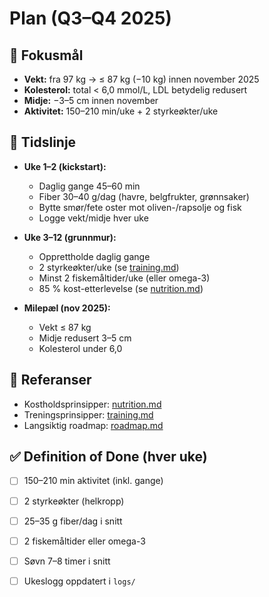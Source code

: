# Plan (Q3–Q4 2025)

## 🎯 Fokusmål
- **Vekt:** fra 97 kg → ≤ 87 kg (−10 kg) innen november 2025
- **Kolesterol:** total < 6,0 mmol/L, LDL betydelig redusert
- **Midje:** −3–5 cm innen november
- **Aktivitet:** 150–210 min/uke + 2 styrkeøkter/uke

## 📅 Tidslinje
- **Uke 1–2 (kickstart):**
  - Daglig gange 45–60 min
  - Fiber 30–40 g/dag (havre, belgfrukter, grønnsaker)
  - Bytte smør/fete oster mot oliven-/rapsolje og fisk
  - Logge vekt/midje hver uke

- **Uke 3–12 (grunnmur):**
  - Opprettholde daglig gange
  - 2 styrkeøkter/uke (se [training.md](training.md))
  - Minst 2 fiskemåltider/uke (eller omega-3)
  - 85 % kost-etterlevelse (se [nutrition.md](nutrition.md))

- **Milepæl (nov 2025):**
  - Vekt ≤ 87 kg
  - Midje redusert 3–5 cm
  - Kolesterol under 6,0

## 📂 Referanser
- Kostholdsprinsipper: [nutrition.md](nutrition.md)
- Treningsprinsipper: [training.md](training.md)
- Langsiktig roadmap: [roadmap.md](roadmap.md)

## ✅ Definition of Done (hver uke)
- [ ] 150–210 min aktivitet (inkl. gange)
- [ ] 2 styrkeøkter (helkropp)
- [ ] 25–35 g fiber/dag i snitt
- [ ] 2 fiskemåltider eller omega-3
- [ ] Søvn 7–8 timer i snitt
- [ ] Ukeslogg oppdatert i `logs/`

